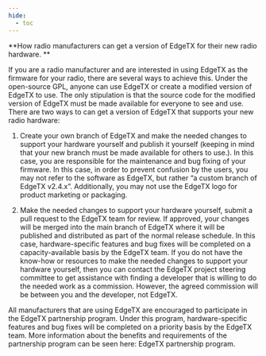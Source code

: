 ```yaml
---
hide:
  - toc
---
```


**How radio manufacturers can get a version of EdgeTX for their new radio hardware. **

If you are a radio manufacturer and are interested in using EdgeTX as the firmware for your radio, there are several ways to achieve this. Under the open-source GPL, anyone can use EdgeTX or create a modified version of EdgeTX to use. The only stipulation is that the source code for the modified version of EdgeTX must be made available for everyone to see and use.
There are two ways to can get a version of EdgeTX that supports your new radio hardware:


1) Create your own branch of EdgeTX and make the needed changes to support your hardware yourself and publish it yourself (keeping in mind that your new branch must be made available for others to use.). In this case, you are responsible for the maintenance and bug fixing of your firmware. 
In this case, in order to prevent confusion by the users, you may not refer to the software as EdgeTX, but rather “a custom branch of EdgeTX v2.4.x”.  Additionally, you may not use the EdgeTX logo for product marketing or packaging.


2) Make the needed changes to support your hardware yourself, submit a pull request to the EdgeTX team for review.  If approved, your changes will be merged into the main branch of EdgeTX where it will be published and distributed as part of the normal release schedule. In this case, hardware-specific features and bug fixes will be completed on a capacity-available basis by the EdgeTX team.
If you do not have the know-how or resources to make the needed changes to support your hardware yourself, then you can contact the EdgeTX project steering committee to get assistance with finding a developer that is willing to do the needed work as a commission. However, the agreed commission will be between you and the developer, not EdgeTX.


All manufacturers that are using EdgeTX are encouraged to participate in the EdgeTX partnership program.  Under this program, hardware-specific features and bug fixes will be completed on a priority basis by the EdgeTX team. More information about the benefits and requirements of the partnership program can be seen here: EdgeTX partnership program.



